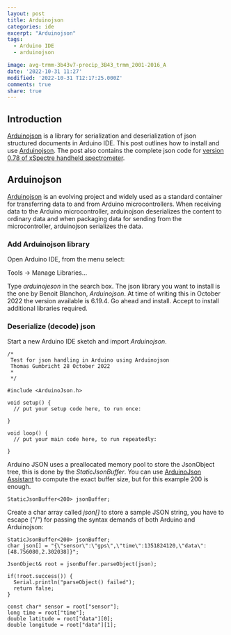 ```yaml
---
layout: post
title: Arduinojson
categories: ide
excerpt: "Arduinojson"
tags:
  - Arduino IDE
  - arduinojson

image: avg-trmm-3b43v7-precip_3B43_trmm_2001-2016_A
date: '2022-10-31 11:27'
modified: '2022-10-31 T12:17:25.000Z'
comments: true
share: true
---
```


## Introduction

[Arduinojson](https://arduinojson.org) is a library for serialization and deserialization of json structured documents in Arduino IDE. This post outlines how to install and use [Arduinojson](https://arduinojson.org). The post also contains the complete json code for [version 0.78 of xSpectre handheld spectrometer](https://karttur.github.io/arduino/spectrolum/spectrolum-v078-summary/).

## Arduinojson

[Arduinojson](https://arduinojson.org) is an evolving project and widely used as a standard container for transferring data to and from Arduino microcontrollers. When receiving data to the Arduino microcontroller, arduinojson deserializes the content to ordinary data and when packaging data for sending from the microcontroller, arduinojson serializes the data.

### Add Arduinojson library

Open <span class='app'>Arduino IDE</span>, from the menu select:

<span class='menu'>Tools -> Manage Libraries...</span>

Type _arduinojeson_ in the <span class='searchbox'>search box</span>. The json library you want to install is the one by Benoit Blanchon, _Arduinojson_. At time of writing this in October 2022 the version available is 6.19.4. Go ahead and <span class='button'>install</span>. Accept to install additional libraries required.

### Deserialize (decode) json

Start a new Arduino IDE sketch and import _Arduinojson_.

```
/*
 Test for json handling in Arduino using Arduinojson
 Thomas Gumbricht 28 October 2022
 *
 */

#include <ArduinoJson.h>

void setup() {
  // put your setup code here, to run once:

}

void loop() {
  // put your main code here, to run repeatedly:

}
```

Arduino JSON uses a preallocated memory pool to store the JsonObject tree, this is done by the _StaticJsonBuffer_. You can use [ArduinoJson Assistant](https://arduinojson.org/v6/assistant/#/step1) to compute the exact buffer size, but for this example 200 is enough.

```
StaticJsonBuffer<200> jsonBuffer;
```

Create a char array called _json[]_ to store a sample JSON string, you have to escape ("/") for passing the syntax demands of both Arduino and Arduinojson:

```
StaticJsonBuffer<200> jsonBuffer;
char json[] = "{\"sensor\":\"gps\",\"time\":1351824120,\"data\":[48.756080,2.302038]}";

JsonObject& root = jsonBuffer.parseObject(json);

if(!root.success()) {
  Serial.println("parseObject() failed");
  return false;
}

const char* sensor = root["sensor"];
long time = root["time"];
double latitude = root["data"][0];
double longitude = root["data"][1];
```
